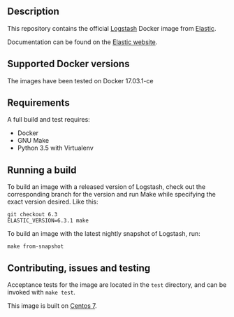## Description

This repository contains the official [Logstash][logstash] Docker image from
[Elastic][elastic].

Documentation can be found on the [Elastic website](https://www.elastic.co/guide/en/logstash/current/docker.html).

[logstash]: https://www.elastic.co/products/logstash
[elastic]: https://www.elastic.co/

## Supported Docker versions

The images have been tested on Docker 17.03.1-ce

## Requirements
A full build and test requires:
* Docker
* GNU Make
* Python 3.5 with Virtualenv

## Running a build
To build an image with a released version of Logstash, check out the corresponding
branch for the version and run Make while specifying the exact version desired.
Like this:
```
git checkout 6.3
ELASTIC_VERSION=6.3.1 make
```

To build an image with the latest nightly snapshot of Logstash, run:
```
make from-snapshot
```

## Contributing, issues and testing

Acceptance tests for the image are located in the `test` directory, and can
be invoked with `make test`.

This image is built on [Centos 7][centos-7].

[centos-7]: https://github.com/CentOS/sig-cloud-instance-images/blob/50281d86d6ed5c61975971150adfd0ede86423bb/docker/Dockerfile
